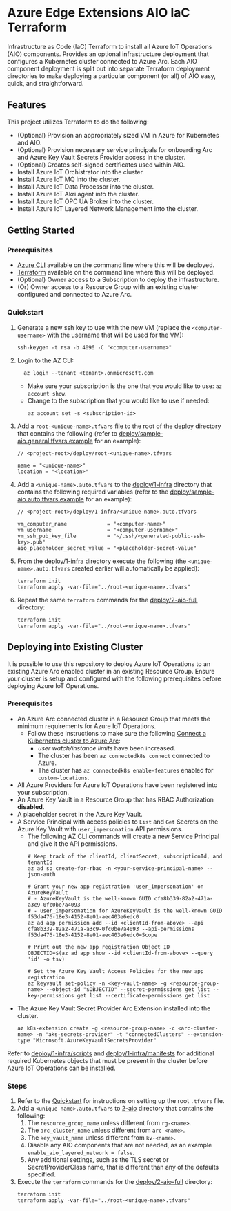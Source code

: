 # Azure Edge Extensions AIO IaC Terraform

Infrastructure as Code (IaC) Terraform to install all Azure IoT Operations (AIO) components. Provides an optional infrastructure deployment that configures a Kubernetes cluster connected to Azure Arc. Each AIO component deployment is split out into separate Terraform deployment directories to make deploying a particular component (or all) of AIO easy, quick, and straightforward.

## Features

This project utilizes Terraform to do the following:

* (Optional) Provision an appropriately sized VM in Azure for Kubernetes and AIO.
* (Optional) Provision necessary service principals for onboarding Arc and Azure Key Vault Secrets Provider access in the cluster.
* (Optional) Creates self-signed certificates used within AIO.
* Install Azure IoT Orchistrator into the cluster.
* Install Azure IoT MQ into the cluster.
* Install Azure IoT Data Processor into the cluster.
* Install Azure IoT Akri agent into the cluster.
* Install Azure IoT OPC UA Broker into the cluster.
* Install Azure IoT Layered Network Management into the cluster.

## Getting Started

### Prerequisites

- [Azure CLI](https://learn.microsoft.com/cli/azure/install-azure-cli) available on the command line where this will be deployed.
- [Terraform](https://developer.hashicorp.com/terraform/tutorials/aws-get-started/install-cli) available on the command line where this will be deployed.
- (Optional) Owner access to a Subscription to deploy the infrastructure.
- (Or) Owner access to a Resource Group with an existing cluster configured and connected to Azure Arc. 

### Quickstart

1. Generate a new ssh key to use with the new VM (replace the `<computer-username>` with the username that will be used for the VM):
    ```shell
    ssh-keygen -t rsa -b 4096 -C "<computer-username>"
    ```
2. Login to the AZ CLI:
    ```shell
      az login --tenant <tenant>.onmicrosoft.com
    ```
   - Make sure your subscription is the one that you would like to use: `az account show`.
   - Change to the subscription that you would like to use if needed:
     ```shell
     az account set -s <subscription-id>
     ```
3. Add a `root-<unique-name>.tfvars` file to the root of the [deploy](deploy) directory that contains the following (refer to [deploy/sample-aio.general.tfvars.example](deploy/sample-aio.general.tfvars.example) for an example):
    ```hcl
    // <project-root>/deploy/root-<unique-name>.tfvars

    name = "<unique-name>"
    location = "<location>"
    ```
4. Add a `<unique-name>.auto.tfvars` to the [deploy/1-infra](deploy/1-infra) directory that contains the following required variables (refer to the [deploy/sample-aio.auto.tfvars.example](deploy/1-infra/sample-aio.auto.tfvars.example) for an example):
    ```hcl
    // <project-root>/deploy/1-infra/<unique-name>.auto.tfvars

    vm_computer_name             = "<computer-name>"
    vm_username                  = "<computer-username>"
    vm_ssh_pub_key_file          = "~/.ssh/<generated-public-ssh-key>.pub"
    aio_placeholder_secret_value = "<placeholder-secret-value"
    ```
5. From the [deploy/1-infra](deploy/1-infra) directory execute the following (the `<unique-name>.auto.tfvars` created earlier will automatically be applied):
   ```shell
   terraform init
   terraform apply -var-file="../root-<unique-name>.tfvars"
   ```
6. Repeat the same `terraform` commands for the [deploy/2-aio-full](deploy/2-aio-full) directory:
   ```shell
   terraform init
   terraform apply -var-file="../root-<unique-name>.tfvars"
   ```
   
## Deploying into Existing Cluster

It is possible to use this repository to deploy Azure IoT Operations to an existing Azure Arc enabled cluster in an existing Resource Group. Ensure your cluster is setup and configured with the following prerequisites before deploying Azure IoT Operations.

### Prerequisites

- An Azure Arc connected cluster in a Resource Group that meets the minimum requirements for Azure IoT Operations.
  - Follow these instructions to make sure the following [Connect a Kubernetes cluster to Azure Arc](https://learn.microsoft.com/azure/iot-operations/get-started/quickstart-deploy?tabs=linux#connect-a-kubernetes-cluster-to-azure-arc):
    - *user watch/instance limits* have been increased.
    - The cluster has been `az connectedk8s connect` connected to Azure.
    - The cluster has `az connectedk8s enable-features` enabled for `custom-locations`.
- All Azure Providers for Azure IoT Operations have been registered into your subscription.
- An Azure Key Vault in a Resource Group that has RBAC Authorization **disabled**.
- A placeholder secret in the Azure Key Vault.
- A Service Principal with access policies to `List` and `Get` Secrets on the Azure Key Vault with `user_impersonation` API permissions.
  - The following AZ CLI commands will create a new Service Principal and give it the API permissions.
    ```shell
    # Keep track of the clientId, clientSecret, subscriptionId, and tenantId
    az ad sp create-for-rbac -n <your-service-principal-name> --json-auth
    
    # Grant your new app registration 'user_impersonation' on AzureKeyVault
    # - AzureKeyVault is the well-known GUID cfa8b339-82a2-471a-a3c9-0fc0be7a4093
    # - user_impersonation for AzureKeyVault is the well-known GUID f53da476-18e3-4152-8e01-aec403e6edc0 
    az ad app permission add --id <clientId-from-above> --api cfa8b339-82a2-471a-a3c9-0fc0be7a4093 --api-permissions f53da476-18e3-4152-8e01-aec403e6edc0=Scope
    
    # Print out the new app registration Object ID
    OBJECTID=$(az ad app show --id <clientId-from-above> --query 'id' -o tsv)
    
    # Set the Azure Key Vault Access Policies for the new app registration
    az keyvault set-policy -n <key-vault-name> -g <resource-group-name> --object-id "$OBJECTID" --secret-permissions get list --key-permissions get list --certificate-permissions get list
    ```
- The Azure Key Vault Secret Provider Arc Extension installed into the cluster.
  ```shell
  az k8s-extension create -g <resource-group-name> -c <arc-cluster-name> -n "aks-secrets-provider" -t "connectedClusters" --extension-type "Microsoft.AzureKeyVaultSecretsProvider"
  ```
  
Refer to [deploy/1-infra/scripts](./deploy/1-infra/scripts) and [deploy/1-infra/manifests](./deploy/1-infra/manifests) for additional required Kubernetes objects that must be present in the cluster before Azure IoT Operations can be installed.

### Steps

1. Refer to the [Quickstart](#quickstart) for instructions on setting up the root `.tfvars` file.
2. Add a `<unique-name>.auto.tfvars` to [2-aio](./deploy/2-aio-full) directory that contains the following:
   1. The `resource_group_name` unless different from `rg-<name>`.
   2. The `arc_cluster_name` unless different from `arc-<name>`.
   3. The `key_vault_name` unless different from `kv-<name>`.
   4. Disable any AIO components that are not needed, as an example `enable_aio_layered_network = false`.
   5. Any additional settings, such as the TLS secret or SecretProviderClass name, that is different than any of the defaults specified.
3. Execute the `terraform` commands for the [deploy/2-aio-full](deploy/2-aio-full) directory:
   ```shell
   terraform init
   terraform apply -var-file="../root-<unique-name>.tfvars"
   ```
